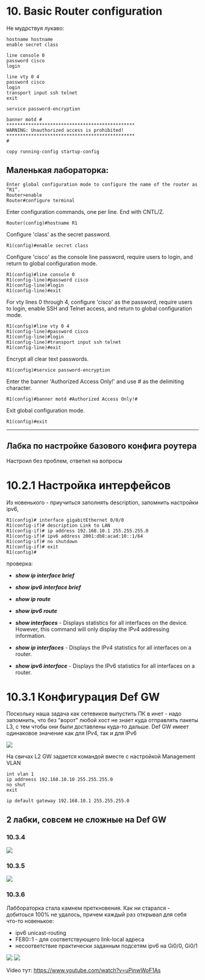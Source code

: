 # 10. Basic Router configuration
Не мудрствуя лукаво:

```
hostname hostname
enable secret class

line console 0
password cisco
login

line vty 0 4
password cisco
login
transport input ssh telnet
exit

service password-encryption

banner motd #
*********************************************** 
WARNING: Unauthorized access is prohibited!
***********************************************
#

copy running-config startup-config
```

## Маленькая лабораторка:
```
Enter global configuration mode to configure the name of the router as “R1”.
Router>enable
Router#configure terminal
```

Enter configuration commands, one per line. End with CNTL/Z.

```
Router(config)#hostname R1
```

Configure 'class' as the secret password.
```
R1(config)#enable secret class
```

Configure 'cisco' as the console line password, require users to login, and return to global configuration mode.
```
R1(config)#line console 0
R1(config-line)#password cisco
R1(config-line)#login
R1(config-line)#exit
```

For vty lines 0 through 4, configure 'cisco' as the password, require users to login, enable SSH and Telnet access, and return to global configuration mode.
```
R1(config)#line vty 0 4
R1(config-line)#password cisco
R1(config-line)#login
R1(config-line)#transport input ssh telnet
R1(config-line)#exit
```

Encrypt all clear text passwords.
```
R1(config)#service password-encryption
```

Enter the banner 'Authorized Access Only!' and use # as the delimiting character.
```
R1(config)#banner motd #Authorized Access Only!#
```

Exit global configuration mode.
```
R1(config)#exit
```
_________________________

## Лабка по настройке базового конфига роутера
Настроил без проблем, ответил на вопросы

# 10.2.1 Настройка интерфейсов
Из новенького - приучиться заполнять description, запомнить настройки ipv6, 
```
R1(config)# interface gigabitEthernet 0/0/0
R1(config-if)# description Link to LAN
R1(config-if)# ip address 192.168.10.1 255.255.255.0
R1(config-if)# ipv6 address 2001:db8:acad:10::1/64
R1(config-if)# no shutdown
R1(config-if)# exit
R1(config)#
```
проверка:
   * ___show ip interface brief___
   * ___show ipv6 interface brief___

   * ___show ip route___
   * ___show ipv6 route___

   * ___show interfaces___ - Displays statistics for all interfaces on the device. However, this command will only display the IPv4 addressing information.
   * ___show ip interfaces___ -	Displays the IPv4 statistics for all interfaces on a router.
   * ___show ipv6 interface___ - Displays the IPv6 statistics for all interfaces on a router.

# 10.3.1 Конфигурация Def GW
Поскольку наша задача как сетевиков выпустить ПК в инет - надо запомнить, что без "ворот" любой хост не знает куда отправлять пакеты L3, с тем чтобы они были доставлены куда-то дальше. Def GW имеет одинаковое значение как для IPv4, так и для IPv6

![](./pictures/01.jpg)

На свичах L2 GW задается командой вместе с настройкой Management VLAN
```
int vlan 1
ip addreess 192.168.10.10 255.255.255.0
no shut
exit

ip default gateway 192.168.10.1 255.255.255.0
```

## 2 лабки, совсем не сложные на Def GW
### 10.3.4

![](./pictures/02.jpg)

### 10.3.5

![](./pictures/03.jpg)

### 10.3.6

Лаббораторка стала камнем преткновения. Как ни старался - добитоься 100% не удалось, причем каждый раз открывал для себя что-то новенькое:
   - ipv6 unicast-routing
   - FE80::1 - для соответствующего link-local адреса
   - несоответствие практически заданным подсетям ipv6 на Gi0/0, Gi0/1

![](./pictures/04.jpg)
![](./pictures/05.jpg)

Video тут: https://www.youtube.com/watch?v=uPinwWoF1As